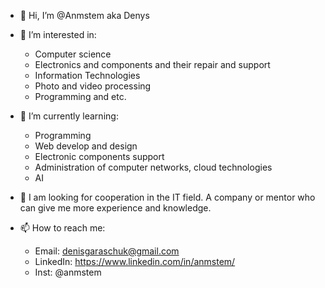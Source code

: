 - 👋 Hi, I’m @Anmstem aka Denys

- 👀 I’m interested in:
   - Computer science
   - Electronics and components and their repair and support
   - Information Technologies
   - Photo and video processing
   - Programming and etc.

- 🌱 I’m currently learning:
   - Programming
   - Web develop and design
   - Electronic components support
   - Administration of computer networks, cloud technologies
   - AI

- 💞️ I am looking for cooperation in the IT field. A company or mentor who can give me more experience and knowledge.

- 📫 How to reach me:
   - Email: denisgaraschuk@gmail.com
   - LinkedIn: https://www.linkedin.com/in/anmstem/
   - Inst: @anmstem

<!---
Anmstem/Anmstem is a ✨ special ✨ repository because its `README.md` (this file) appears on your GitHub profile.
You can click the Preview link to take a look at your changes.
--->
